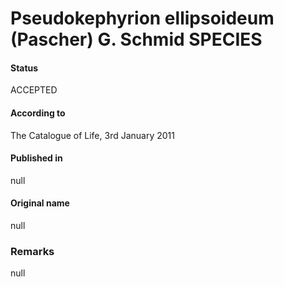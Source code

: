 Pseudokephyrion ellipsoideum (Pascher) G. Schmid SPECIES
=======

#### Status
ACCEPTED

#### According to
The Catalogue of Life, 3rd January 2011

#### Published in
null

#### Original name
null

### Remarks
null